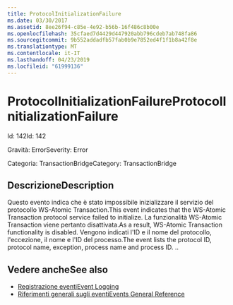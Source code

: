 ```yaml
---
title: ProtocolInitializationFailure
ms.date: 03/30/2017
ms.assetid: 8ee26f94-c85e-4e92-b56b-16f486c8b00e
ms.openlocfilehash: 35cfaed7d4429d447920abb796cdeb7ab748fa86
ms.sourcegitcommit: 9b552addadfb57fab0b9e7852ed4f1f1b8a42f8e
ms.translationtype: MT
ms.contentlocale: it-IT
ms.lasthandoff: 04/23/2019
ms.locfileid: "61999136"
---
```

# <a name="protocolinitializationfailure"></a><span data-ttu-id="7a15f-102">ProtocolInitializationFailure</span><span class="sxs-lookup"><span data-stu-id="7a15f-102">ProtocolInitializationFailure</span></span>
<span data-ttu-id="7a15f-103">Id: 142</span><span class="sxs-lookup"><span data-stu-id="7a15f-103">Id: 142</span></span>  
  
 <span data-ttu-id="7a15f-104">Gravità: Error</span><span class="sxs-lookup"><span data-stu-id="7a15f-104">Severity: Error</span></span>  
  
 <span data-ttu-id="7a15f-105">Categoria: TransactionBridge</span><span class="sxs-lookup"><span data-stu-id="7a15f-105">Category: TransactionBridge</span></span>  
  
## <a name="description"></a><span data-ttu-id="7a15f-106">Descrizione</span><span class="sxs-lookup"><span data-stu-id="7a15f-106">Description</span></span>  
 <span data-ttu-id="7a15f-107">Questo evento indica che è stato impossibile inizializzare il servizio del protocollo WS-Atomic Transaction.</span><span class="sxs-lookup"><span data-stu-id="7a15f-107">This event indicates that the WS-Atomic Transaction protocol service failed to initialize.</span></span> <span data-ttu-id="7a15f-108">La funzionalità WS-Atomic Transaction viene pertanto disattivata.</span><span class="sxs-lookup"><span data-stu-id="7a15f-108">As a result, WS-Atomic Transaction functionality is disabled.</span></span> <span data-ttu-id="7a15f-109">Vengono indicati l'ID e il nome del protocollo, l'eccezione, il nome e l'ID del processo.</span><span class="sxs-lookup"><span data-stu-id="7a15f-109">The event lists the protocol ID, protocol name, exception, process name and process ID.</span></span> <span data-ttu-id="7a15f-110">.</span><span class="sxs-lookup"><span data-stu-id="7a15f-110">.</span></span>  
  
## <a name="see-also"></a><span data-ttu-id="7a15f-111">Vedere anche</span><span class="sxs-lookup"><span data-stu-id="7a15f-111">See also</span></span>

- [<span data-ttu-id="7a15f-112">Registrazione eventi</span><span class="sxs-lookup"><span data-stu-id="7a15f-112">Event Logging</span></span>](../../../../../docs/framework/wcf/diagnostics/event-logging/index.md)
- [<span data-ttu-id="7a15f-113">Riferimenti generali sugli eventi</span><span class="sxs-lookup"><span data-stu-id="7a15f-113">Events General Reference</span></span>](../../../../../docs/framework/wcf/diagnostics/event-logging/events-general-reference.md)
